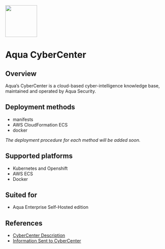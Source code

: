 <img src="https://avatars3.githubusercontent.com/u/12783832?s=200&v=4" height="100" width="100" />

# Aqua CyberCenter

## Overview

Aqua’s CyberCenter is a cloud-based cyber-intelligence knowledge base, maintained and operated by Aqua Security. 

## Deployment methods
* manifests
* AWS CloudFormation ECS
* docker

*The deployment procedure for each method will be added soon.*

## Supported platforms
* Kubernetes and Openshift
* AWS ECS
* Docker

## Suited for
* Aqua Enterprise Self-Hosted edition

## References
* [CyberCenter Description](https://docs.aquasec.com/v6.5/docs/cybercenter-description)
* [Information Sent to CyberCenter](https://docs.aquasec.com/v6.5/docs/info-sent-to-cybercenter)